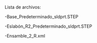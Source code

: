 Lista de archivos:

-Base_Predeterminado_sldprt.STEP

-Eslabón_R2_Predeterminado_sldprt.STEP

-Ensamble_2_R.xml



